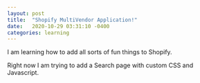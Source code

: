 ```yaml
---
layout: post
title:  "Shopify MultiVendor Application!"
date:   2020-10-29 03:31:10 -0400
categories: learning 
---
```

I am learning how to add all sorts of fun things to Shopify.

Right now I am trying to add a Search page with custom CSS and Javascript.
